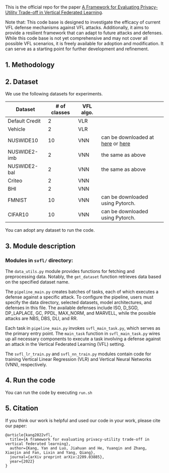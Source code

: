 # 
This is the official repo for the paper [A Framework for Evaluating Privacy-Utility Trade-off in Vertical Federated Learning](https://arxiv.org/abs/2209.03885). 

Note that:
This code base is designed to investigate the efficacy of current VFL defense mechanisms against VFL attacks. Additionally, it aims to provide a resilient framework that can adapt to future attacks and defenses. While this code base is not yet comprehensive and may not cover all possible VFL scenarios, it is freely available for adoption and modification. It can serve as a starting point for further development and refinement.

## 1. Methodology



## 2. Dataset

We use the following datasets for experiments. 

| Dataset | # of classes | VFL algo.  | |
|--------------|------------------------|------------------------|------------------------|
|Default Credit  | 2 | VLR | |
|Vehicle  | 2 | VLR | |
|NUSWIDE10     | 10  | VNN | can be downloaded at [here](https://lms.comp.nus.edu.sg/wp-content/uploads/2019/research/nuswide/NUS-WIDE.html) or [here](https://opendatalab.com/OpenDataLab/NUS-WIDE) |
|NUSWIDE2-imb  | 2 | VNN | the same as above|
|NUSWIDE2-bal  | 2 | VNN | the same as above|
|Criteo  | 2 | VNN | |
|BHI  | 2 | VNN | |
|FMNIST  | 10 | VNN | can be downloaded using Pytorch.|
|CIFAR10  | 10 | VNN | can be downloaded using Pytorch. |

You can adopt any dataset to run the code. 

## 3. Module description

### Modules in `svfl/` directory:

The `data_utils.py` module provides functions for fetching and preprocessing data. Notably, the `get_dataset` function retrieves data based on the specified dataset name.

The `pipeline_main.py` creates batches of tasks, each of which executes a defense against a specific attack. To configure the pipeline, users must specify the data directory, selected datasets, model architectures, and defenses in this file. The available defenses include ISO, D_SGD, DP_LAPLACE, GC, PPDL, MAX_NORM, and MARVELL, while the possible attacks are NBS, DBS, DLI, and RR.

Each task in `pipeline_main.py` invokes `svfl_main_task.py`, which serves as the primary entry point. The `main_task` function in `svfl_main_task.py` wires up all necessary components to execute a task involving a defense against an attack in the Vertical Federated Learning (VFL) setting.

The `svfl_lr_train.py` and `svfl_nn_train.py` modules contain code for training Vertical Linear Regression (VLR) and Vertical Neural Networks (VNN), respectively.

## 4. Run the code

You can run the code by executing `run.sh`

## 5. Citation

If you think our work is helpful and used our code in your work, please cite our paper:
```
@article{kang2022vfl,
  title={A framework for evaluating privacy-utility trade-off in vertical federated learning},
  author={Kang, Yan and Luo, Jiahuan and He, Yuanqin and Zhang, Xiaojin and Fan, Lixin and Yang, Qiang},
  journal={arXiv preprint arXiv:2209.03885},
  year={2022}
}
```
